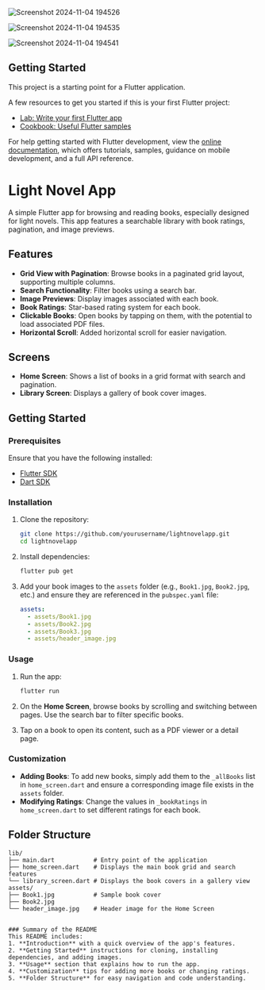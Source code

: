 ![Screenshot 2024-11-04 194526](https://github.com/user-attachments/assets/87caa2f8-1b81-492d-ad98-a5eab5ac03c6)

![Screenshot 2024-11-04 194535](https://github.com/user-attachments/assets/3cc33a54-e15a-47ba-bbcb-dcd7baeb6fa8)

![Screenshot 2024-11-04 194541](https://github.com/user-attachments/assets/3262526c-d208-429d-b0fa-73456ddc916b)


## Getting Started

This project is a starting point for a Flutter application.

A few resources to get you started if this is your first Flutter project:

- [Lab: Write your first Flutter app](https://docs.flutter.dev/get-started/codelab)
- [Cookbook: Useful Flutter samples](https://docs.flutter.dev/cookbook)

For help getting started with Flutter development, view the
[online documentation](https://docs.flutter.dev/), which offers tutorials,
samples, guidance on mobile development, and a full API reference.

# Light Novel App

A simple Flutter app for browsing and reading books, especially designed for light novels. This app features a searchable library with book ratings, pagination, and image previews.

## Features

- **Grid View with Pagination**: Browse books in a paginated grid layout, supporting multiple columns.
- **Search Functionality**: Filter books using a search bar.
- **Image Previews**: Display images associated with each book.
- **Book Ratings**: Star-based rating system for each book.
- **Clickable Books**: Open books by tapping on them, with the potential to load associated PDF files.
- **Horizontal Scroll**: Added horizontal scroll for easier navigation.
  
## Screens

- **Home Screen**: Shows a list of books in a grid format with search and pagination.
- **Library Screen**: Displays a gallery of book cover images.

## Getting Started

### Prerequisites

Ensure that you have the following installed:

- [Flutter SDK](https://flutter.dev/docs/get-started/install)
- [Dart SDK](https://dart.dev/get-dart)

### Installation

1. Clone the repository:

    ```bash
    git clone https://github.com/yourusername/lightnovelapp.git
    cd lightnovelapp
    ```

2. Install dependencies:

    ```bash
    flutter pub get
    ```

3. Add your book images to the `assets` folder (e.g., `Book1.jpg`, `Book2.jpg`, etc.) and ensure they are referenced in the `pubspec.yaml` file:

    ```yaml
    assets:
      - assets/Book1.jpg
      - assets/Book2.jpg
      - assets/Book3.jpg
      - assets/header_image.jpg
    ```

### Usage

1. Run the app:

    ```bash
    flutter run
    ```

2. On the **Home Screen**, browse books by scrolling and switching between pages. Use the search bar to filter specific books.
3. Tap on a book to open its content, such as a PDF viewer or a detail page.

### Customization

- **Adding Books**: To add new books, simply add them to the `_allBooks` list in `home_screen.dart` and ensure a corresponding image file exists in the `assets` folder.
- **Modifying Ratings**: Change the values in `_bookRatings` in `home_screen.dart` to set different ratings for each book.

## Folder Structure

```plaintext
lib/
├── main.dart           # Entry point of the application
├── home_screen.dart    # Displays the main book grid and search features
└── library_screen.dart # Displays the book covers in a gallery view
assets/
├── Book1.jpg           # Sample book cover
├── Book2.jpg
└── header_image.jpg    # Header image for the Home Screen


### Summary of the README
This README includes:
1. **Introduction** with a quick overview of the app's features.
2. **Getting Started** instructions for cloning, installing dependencies, and adding images.
3. **Usage** section that explains how to run the app.
4. **Customization** tips for adding more books or changing ratings.
5. **Folder Structure** for easy navigation and code understanding.
